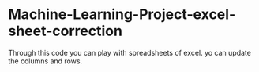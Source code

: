 # Machine-Learning-Project-excel-sheet-correction
Through this code you can play with spreadsheets of excel. yo can update the columns and rows.
